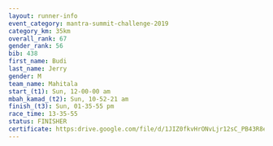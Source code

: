```yaml
---
layout: runner-info 
event_category: mantra-summit-challenge-2019 
category_km: 35km 
overall_rank: 67
gender_rank: 56
bib: 438
first_name: Budi
last_name: Jerry
gender: M
team_name: Mahitala
start_(t1): Sun, 12-00-00 am
mbah_kamad_(t2): Sun, 10-52-21 am
finish_(t3): Sun, 01-35-55 pm
race_time: 13-35-55
status: FINISHER
certificate: https:drive.google.com/file/d/1JIZ0fkvHrONvLjr12sC_PB43R8ezk0QX/view?usp=sharing
---
```

